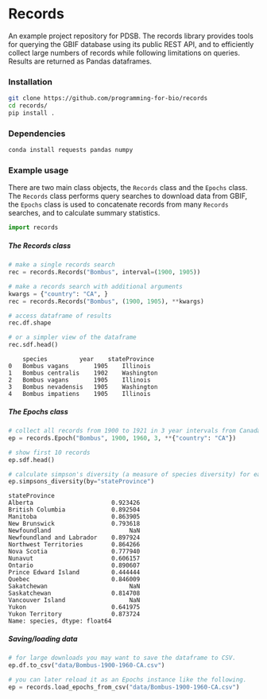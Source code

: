 # Records

An example project repository for PDSB. The records library provides tools for querying the GBIF database using its public REST API, and to efficiently collect large numbers of records while following limitations on queries. Results are returned as Pandas dataframes.

### Installation
```bash
git clone https://github.com/programming-for-bio/records
cd records/
pip install .
```

### Dependencies
```bash
conda install requests pandas numpy
```


### Example usage

There are two main class objects, the `Records` class and the `Epochs` class. 
The `Records` class performs query searches to download data from GBIF, the 
`Epochs` class is used to concatenate records from many `Records` searches, and 
to calculate summary statistics.  


```python
import records
```

##### The Records class
```python
# make a single records search
rec = records.Records("Bombus", interval=(1900, 1905))

# make a records search with additional arguments
kwargs = {"country": "CA", }
rec = records.Records("Bombus", (1900, 1905), **kwargs)

# access dataframe of results
rec.df.shape

# or a simpler view of the dataframe
rec.sdf.head()
```

```parsed-literal
 	species 		year 	stateProvince
0 	Bombus vagans 		1905 	Illinois
1 	Bombus centralis 	1902 	Washington
2 	Bombus vagans 		1905 	Illinois
3 	Bombus nevadensis 	1905 	Washington
4 	Bombus impatiens 	1905 	Illinois
```

##### The Epochs class
```python
# collect all records from 1900 to 1921 in 3 year intervals from Canada
ep = records.Epoch("Bombus", 1900, 1960, 3, **{"country": "CA"})

# show first 10 records
ep.sdf.head()

# calculate simpson's diversity (a measure of species diversity) for each state
ep.simpsons_diversity(by="stateProvince")
```

```parsed-literal
stateProvince
Alberta                      0.923426
British Columbia             0.892504
Manitoba                     0.863905
New Brunswick                0.793618
Newfoundland                      NaN
Newfoundland and Labrador    0.897924
Northwest Territories        0.864266
Nova Scotia                  0.777940
Nunavut                      0.606157
Ontario                      0.890607
Prince Edward Island         0.444444
Quebec                       0.846009
Sakatchewan                       NaN
Saskatchewan                 0.814708
Vancouver Island                  NaN
Yukon                        0.641975
Yukon Territory              0.873724
Name: species, dtype: float64
```


##### Saving/loading data
```python
# for large downloads you may want to save the dataframe to CSV.
ep.df.to_csv("data/Bombus-1900-1960-CA.csv")

# you can later reload it as an Epochs instance like the following.
ep = records.load_epochs_from_csv("data/Bombus-1900-1960-CA.csv")

```
